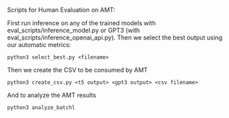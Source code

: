 Scripts for Human Evaluation on AMT:

First run inference on any of the trained models with eval\_scripts/inference\_model.py or GPT3 (with eval\_scripts/inference\_openai\_api.py). Then we select the best output using our automatic metrics:

```
python3 select_best.py <filename>
```

Then we create the CSV to be consumed by AMT

```
python3 create_csv.py <t5 output> <gpt3 output> <csv filename>
```

And to analyze the AMT results
```
python3 analyze_batchl
```
